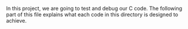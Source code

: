 In this project, we are going to test and debug our C code. The following part of this file explains what each code in this directory is designed to achieve.
